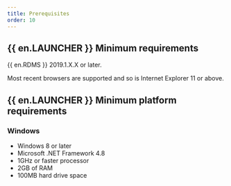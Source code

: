 ```yaml
---
title: Prerequisites
order: 10
---
```

## {{ en.LAUNCHER }} Minimum requirements  

{{ en.RDMS }} 2019.1.X.X or later.  

Most recent browsers are supported and so is Internet Explorer 11 or above.  

## {{ en.LAUNCHER }} Minimum platform requirements 

### Windows 

* Windows 8 or later 
* Microsoft .NET Framework 4.8 
* 1GHz or faster processor 
* 2GB of RAM 
* 100MB hard drive space 

